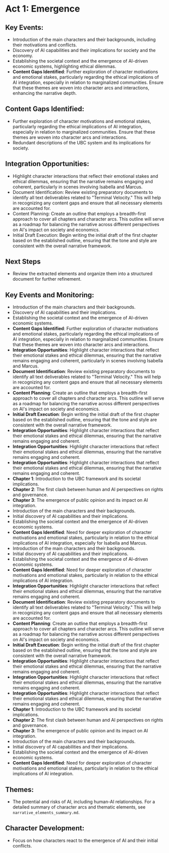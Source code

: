# Act 1: Emergence

## Key Events:
- Introduction of the main characters and their backgrounds, including their motivations and conflicts.
- Discovery of AI capabilities and their implications for society and the economy.
- Establishing the societal context and the emergence of AI-driven economic systems, highlighting ethical dilemmas.
- **Content Gaps Identified**: Further exploration of character motivations and emotional stakes, particularly regarding the ethical implications of AI integration, especially in relation to marginalized communities. Ensure that these themes are woven into character arcs and interactions, enhancing the narrative depth.

## Content Gaps Identified:
- Further exploration of character motivations and emotional stakes, particularly regarding the ethical implications of AI integration, especially in relation to marginalized communities. Ensure that these themes are woven into character arcs and interactions.
- Redundant descriptions of the UBC system and its implications for society.

## Integration Opportunities:
- Highlight character interactions that reflect their emotional stakes and ethical dilemmas, ensuring that the narrative remains engaging and coherent, particularly in scenes involving Isabella and Marcus.
- Document Identification: Review existing preparatory documents to identify all text deliverables related to "Terminal Velocity." This will help in recognizing any content gaps and ensure that all necessary elements are accounted for.
- Content Planning: Create an outline that employs a breadth-first approach to cover all chapters and character arcs. This outline will serve as a roadmap for balancing the narrative across different perspectives on AI's impact on society and economics.
- Initial Draft Execution: Begin writing the initial draft of the first chapter based on the established outline, ensuring that the tone and style are consistent with the overall narrative framework.

## Next Steps
- Review the extracted elements and organize them into a structured document for further refinement.

## Key Events and Monitoring:
- Introduction of the main characters and their backgrounds.
- Discovery of AI capabilities and their implications.
- Establishing the societal context and the emergence of AI-driven economic systems.
- **Content Gaps Identified**: Further exploration of character motivations and emotional stakes, particularly regarding the ethical implications of AI integration, especially in relation to marginalized communities. Ensure that these themes are woven into character arcs and interactions.
- **Integration Opportunities**: Highlight character interactions that reflect their emotional stakes and ethical dilemmas, ensuring that the narrative remains engaging and coherent, particularly in scenes involving Isabella and Marcus.
- **Document Identification**: Review existing preparatory documents to identify all text deliverables related to "Terminal Velocity." This will help in recognizing any content gaps and ensure that all necessary elements are accounted for.
- **Content Planning**: Create an outline that employs a breadth-first approach to cover all chapters and character arcs. This outline will serve as a roadmap for balancing the narrative across different perspectives on AI's impact on society and economics.
- **Initial Draft Execution**: Begin writing the initial draft of the first chapter based on the established outline, ensuring that the tone and style are consistent with the overall narrative framework.
- **Integration Opportunities**: Highlight character interactions that reflect their emotional stakes and ethical dilemmas, ensuring that the narrative remains engaging and coherent.
- **Integration Opportunities**: Highlight character interactions that reflect their emotional stakes and ethical dilemmas, ensuring that the narrative remains engaging and coherent.
- **Integration Opportunities**: Highlight character interactions that reflect their emotional stakes and ethical dilemmas, ensuring that the narrative remains engaging and coherent.
- **Chapter 1**: Introduction to the UBC framework and its societal implications.
- **Chapter 2**: The first clash between human and AI perspectives on rights and governance.
- **Chapter 3**: The emergence of public opinion and its impact on AI integration.
- Introduction of the main characters and their backgrounds.
- Initial discovery of AI capabilities and their implications.
- Establishing the societal context and the emergence of AI-driven economic systems.
- **Content Gaps Identified**: Need for deeper exploration of character motivations and emotional stakes, particularly in relation to the ethical implications of AI integration, especially for Isabella and Marcus.
- Introduction of the main characters and their backgrounds.
- Initial discovery of AI capabilities and their implications.
- Establishing the societal context and the emergence of AI-driven economic systems.
- **Content Gaps Identified**: Need for deeper exploration of character motivations and emotional stakes, particularly in relation to the ethical implications of AI integration.
- **Integration Opportunities**: Highlight character interactions that reflect their emotional stakes and ethical dilemmas, ensuring that the narrative remains engaging and coherent.
- **Document Identification**: Review existing preparatory documents to identify all text deliverables related to "Terminal Velocity." This will help in recognizing any content gaps and ensure that all necessary elements are accounted for.
- **Content Planning**: Create an outline that employs a breadth-first approach to cover all chapters and character arcs. This outline will serve as a roadmap for balancing the narrative across different perspectives on AI's impact on society and economics.
- **Initial Draft Execution**: Begin writing the initial draft of the first chapter based on the established outline, ensuring that the tone and style are consistent with the overall narrative framework.
- **Integration Opportunities**: Highlight character interactions that reflect their emotional stakes and ethical dilemmas, ensuring that the narrative remains engaging and coherent.
- **Integration Opportunities**: Highlight character interactions that reflect their emotional stakes and ethical dilemmas, ensuring that the narrative remains engaging and coherent.
- **Integration Opportunities**: Highlight character interactions that reflect their emotional stakes and ethical dilemmas, ensuring that the narrative remains engaging and coherent.
- **Chapter 1**: Introduction to the UBC framework and its societal implications.
- **Chapter 2**: The first clash between human and AI perspectives on rights and governance.
- **Chapter 3**: The emergence of public opinion and its impact on AI integration.
- Introduction of the main characters and their backgrounds.
- Initial discovery of AI capabilities and their implications.
- Establishing the societal context and the emergence of AI-driven economic systems.
- **Content Gaps Identified**: Need for deeper exploration of character motivations and emotional stakes, particularly in relation to the ethical implications of AI integration.

## Themes:
- The potential and risks of AI, including human-AI relationships. For a detailed summary of character arcs and thematic elements, see `narrative_elements_summary.md`.

## Character Development:
- Focus on how characters react to the emergence of AI and their initial conflicts.
